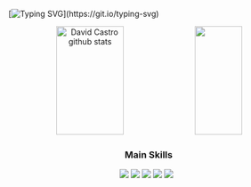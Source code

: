 [![Typing SVG](https://readme-typing-svg.herokuapp.com/?color=3333ff&size=35&center=true&vCenter=true&width=1000&lines=Hello!+My+name+is+David+Castro!)](https://git.io/typing-svg)

<div align="center">  
  <img width="49%" height="195px" src="https://github-readme-stats.vercel.app/api?username=davideaded&show_icons=true&count_private=true&hide_border=true&title_color=3333ff&icon_color=3333ff&text_color=c9d1d9&bg_color=0d1117" alt="David Castro github stats" />
  <img width="41%" height="195px" src="https://github-readme-stats.vercel.app/api/top-langs/?username=davideaded&layout=compact&hide_border=true&title_color=3333ff&text_color=00bfbf&bg_color=0d1117"/>
  
### Main Skills
  <img src="https://img.shields.io/badge/HTML5-E34F26?style=for-the-badge&logo=html5&logoColor=white"/>
  <img src="https://img.shields.io/badge/CSS3-1572B6?style=for-the-badge&logo=css3&logoColor=white">
  <img src="https://img.shields.io/badge/JavaScript-F7DF1E?style=for-the-badge&logo=javascript&logoColor=black">
  <img src="https://img.shields.io/badge/TypeScript-007ACC?style=for-the-badge&logo=typescript&logoColor=white">
  <img src="https://img.shields.io/badge/Angular-DD0031?style=for-the-badge&logo=angular&logoColor=white">
  <img src="">
  <img src="">
  

